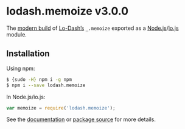 # lodash.memoize v3.0.0

The [modern build](https://github.com/lodash/lodash/wiki/Build-Differences) of [Lo-Dash’s](https://lodash.com/) `_.memoize` exported as a [Node.js](http://nodejs.org/)/[io.js](https://iojs.org/) module.

## Installation

Using npm:

```bash
$ {sudo -H} npm i -g npm
$ npm i --save lodash.memoize
```

In Node.js/io.js:

```js
var memoize = require('lodash.memoize');
```

See the [documentation](https://lodash.com/docs#memoize) or [package source](https://github.com/lodash/lodash/blob/3.0.0-npm-packages/lodash.memoize/index.js) for more details.
